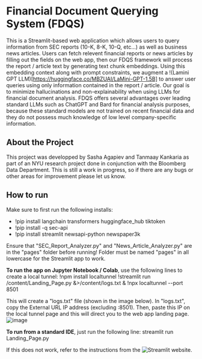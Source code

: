 # Financial Document Querying System (FDQS)
This is a Streamlit-based web application which allows users to query information from SEC reports (10-K, 8-K, 10-Q, etc...) as well as business news articles. Users can fetch relevent financial reports or news articles by filling out the fields on the web app, then our FDQS framework will process the report / article text by generating text chunk embeddings. Using this embedding context along with prompt constraints, we augment a !(Lamini GPT LLM)[https://huggingface.co/MBZUAI/LaMini-GPT-1.5B] to answer user queries using only information contained in the report / article. Our goal is to minimize hallucinations and non-explainability when using LLMs for financial document analysis. FDQS offers several advantages over leading standard LLMs such as ChatGPT and Bard for financial analysis purposes, because these standard models are not trained on recent financial data and they do not possess much knowledge of low level company-specific information. 

## About the Project
This project was developped by Sasha Agapiev and Tanmaay Kankaria as part of an NYU research project done in conjunction with the Bloomberg Data Department. This is still a work in progress, so if there are any bugs or other areas for improvement please let us know.

## How to run
Make sure to first run the following installs: 
* !pip install langchain transformers huggingface_hub tiktoken 
* !pip install -q sec-api
* !pip install streamlit newsapi-python newspaper3k

Ensure that "SEC_Report_Analyzer.py" and "News_Article_Analyzer.py" are in the "pages" folder before running! Folder must be named "pages" in all lowercase for the Streamlit app to work. 

**To run the app on Jupyter Notebook / Colab**, use the following lines to create a local tunnel:
!npm install localtunnel
!streamlit run /content/Landing_Page.py &>/content/logs.txt &
!npx localtunnel --port 8501


This will create a "logs.txt" file (shown in the image below). In "logs.txt", copy the External URL IP address (excluding :8501). Then, paste this IP on the local tunnel page and this will direct you to the web app landing page. 
![image](https://github.com/Sasha-Agapiev/Financial-Document-Querying-System/assets/57875787/d5d8d965-a063-4e46-aa57-78002359c2ae)

**To run from a standard IDE**, just run the following line:
streamlit run Landing_Page.py 

If this does not work, refer to the instructions from the ![Streamlit website](https://docs.streamlit.io/knowledge-base/using-streamlit/how-do-i-run-my-streamlit-script). 
